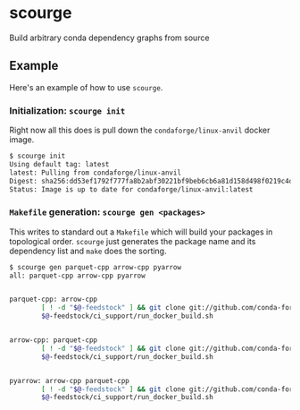 # scourge

Build arbitrary conda dependency graphs from source


## Example

Here's an example of how to use `scourge`.


### Initialization: `scourge init`

Right now all this does is pull down the `condaforge/linux-anvil` docker image.

```sh
$ scourge init
Using default tag: latest
latest: Pulling from condaforge/linux-anvil
Digest: sha256:dd53ef1792f777fa8b2abf30221bf9beb6cb6a81d158d498f0219c4d475696cd
Status: Image is up to date for condaforge/linux-anvil:latest
```

### `Makefile` generation: `scourge gen <packages>`

This writes to standard out a `Makefile` which will build your packages in
topological order. `scourge` just generates the package name and its dependency
list and `make` does the sorting.

```sh
$ scourge gen parquet-cpp arrow-cpp pyarrow
all: parquet-cpp arrow-cpp pyarrow


parquet-cpp: arrow-cpp
        [ ! -d "$@-feedstock" ] && git clone git://github.com/conda-forge/$@-feedstock
        $@-feedstock/ci_support/run_docker_build.sh


arrow-cpp: parquet-cpp
        [ ! -d "$@-feedstock" ] && git clone git://github.com/conda-forge/$@-feedstock
        $@-feedstock/ci_support/run_docker_build.sh


pyarrow: arrow-cpp parquet-cpp
        [ ! -d "$@-feedstock" ] && git clone git://github.com/conda-forge/$@-feedstock
        $@-feedstock/ci_support/run_docker_build.sh
```
